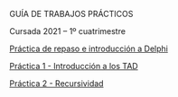 GUÍA DE TRABAJOS PRÁCTICOS

Cursada 2021 – 1º cuatrimestre

[Práctica de repaso e introducción a Delphi](practica-repaso.md)

[Práctica 1 - Introducción a los TAD](practica-1.md)

[Práctica 2 - Recursividad](practica-2.md)

